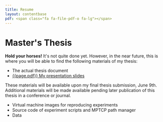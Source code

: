 ```yaml
---
title: Resume
layout: contentbase
pdf: <span class="fa fa-file-pdf-o fa-lg"></span>
---
```

Master's Thesis
===============

**Hold your horses!** It's not quite done yet. However, in the near future, this
is where you will be able to find the following materials of my thesis:

- The actual thesis document
- [{{page.pdf}} My presentation slides](/papers/thesis-slides-plain.pdf)

These materials will be available upon my final thesis submission, June 9th.
Additional materials will be made available pending later publication of this
thesis in a conference or journal.

- Virtual machine images for reproducing experiments
- Source code of experiment scripts and MPTCP path manager
- Data
